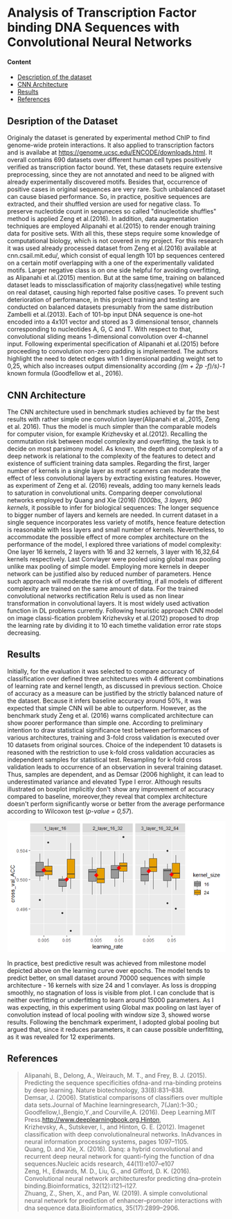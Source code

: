 # Analysis of Transcription Factor binding DNA Sequences with Convolutional Neural Networks

#### Content
* [Description of the dataset](#desription-of-the-dataset)
* [CNN Architecture](#cnn-architecture)
* [Results](#results)
* [References](#references)

## Desription of the Dataset
Originaly the dataset is generated by experimental method ChIP to find genome-wide protein interactions. It also applied to transcription factors and is availabe at https://genome.ucsc.edu/ENCODE/downloads.html. It overall contains 690 datasets over different human cell types positively verified as transcription factor bound. Yet, these datasets require extensive preprocessing, since they are not annotated and need to be aligned with already experimentally discovered motifs. Besides that, occurrence of positive cases in original sequences are very rare. Such unbalanced dataset can cause biased performance. So, in practice, positive sequences are extracted, and their shuffled version are used for negative class. To preserve nucleotide count in sequneces so called "dinucleotide shuffles" method is applied Zeng et al.(2016). In addition, data augmentation techniques are employed Alipanahi et al.(2015) to render enough training data for positive sets. With all this, these steps require some knowledge of computational biology, which is not covered in my project. For this research it was used already processed dataset from Zeng et al.(2016) available at cnn.csail.mit.edu/, which consist of equal length 101 bp sequences centered on a certain motif overlapping with a one of the experimentally validated motifs.
Larger negative class is on one side helpful for avoiding overfitting, as Alipanahi et al.(2015) mention. But at the same time, training on balanced dataset leads to missclassification of majority class(negative) while testing on real dataset, causing high reported false positive cases. To prevent such deterioration of performance, in this project training and testing are conducted on balanced datasets presumably from the same distribution Zambelli et al.(2013).
Each of 101-bp input DNA sequence is one-hot encoded into a 4x101 vector and stored as 3 dimensional tensor, channels corresponding to nucleotides A, G, C and T. With respect to that, convolutional sliding means 1-dimensional convolution over 4-channel input. Following experimental specification of Alipanahi et al.(2015) before proceeding to convolution non-zero padding is implemented. The authors highlight the need to detect edges with 1 dimensional padding weight set to 0,25, which also increases output dimensionality according *((m + 2p -f)/s)-1* known formula (Goodfellow et al., 2016). 

## CNN Architecture
The CNN architecture used in benchmark studies achieved by far the best results with rather simple one convolution layer(Alipanahi et al.,2015, Zeng et al. 2016). Thus the model is much simpler than the comparable models for computer vision, for example Krizhevsky et al.(2012). Recalling the commutation risk between model complexity and overfitting, the task is to decide on most parsimony model. As known, the depth and complexity of a deep network is relational to the complexity of the features to detect and existence of sufficient training data samples. Regarding the first, larger number of kernels in a single layer as motif scanners can moderate the effect of less convolutional layers by extracting existing features. However, as experiment of Zeng et al. (2016) reveals, adding too many kernels leads to saturation in convolutional units. Comparing deeper convolutional networks employed by Quang and Xie (2016) *(1000bs, 3 layers, 960 kernels*, it possible to infer for biological sequences: The longer sequence to bigger number of layers and kernels are needed. In current dataset in a single sequence incorporates less variety of motifs, hence feature detection is reasonable  with less layers and small number of kernels.
Nevertheless, to accommodate the possible effect of more complex architecture on the performance of the model, I explored three variations of model complexity: One layer 16 kernels, 2 layers with 16 and 32 kernels, 3 layer with 16,32,64 kernels respectively. Last Convlayer were pooled using global max pooling unlike max pooling of simple model. Employing more kernels in deeper network can be justified also by reduced number of parameters. Hence such approach will moderate the risk of overfitting, if all models of different complexity are trained on the same amount of data. 
For the trained convolutional networks rectification Relu is used as non linear transformation in convolutional layers. It is most widely used activation function in DL problems currently. Following heuristic approach CNN model on image classi-fication problem Krizhevsky et al.(2012) proposed to drop the learning rate by dividing it to 10 each timethe  validation  error  rate  stops  decreasing.

## Results
Initially, for the evaluation it was selected to compare accuracy of classification over defined three architectures with 4 different combinations of learning rate and kernel length, as discussed in previous section. Choice of accuracy as a measure can be justified by the strictly balanced nature of the dataset. Because it infers baseline accuracy around 50%, it was expected that simple CNN will be able to outperform. However, as the benchmark study Zeng et al. (2016) warns complicated architecture can show poorer performance than simple one. According to preliminary intention to draw statistical significance test between performances of various architectures, training and 3-fold cross validation is executed over 10 datasets from original sources. Choice of the independent 10 datasets is reasoned with the restriction to use k-fold cross validation accuracies as independent samples for statistical test. Resampling for k-fold cross validation leads to occurrence of an observation in several training dataset. Thus, samples are dependent, and as Demsar (2006 highlight, it can lead to underestimated variance and elevated Type I error.
Although results illustrated on boxplot implicitly don't show any improvement of accuracy compared to baseline, moreover,they reveal that complex architecture doesn't perform significantly worse or better from the average performance according to Wilcoxon test (*p-value = 0,57*).

![Accuracy of different architectures ](https://github.com/sipih/genome-sequence-classification/blob/main/Accuracy_comparison_box_plot.png)

In practice, best predictive result was achieved from milestone model depicted above on the learning curve over epochs. The model tends to predict better, on small dataset around 70000 sequences with simple architecture - 16 kernels with size 24 and 1 convlayer. As loss is dropping smoothly, no stagnation of loss is visible from plot. I can conclude that is neither overfitting or underfitting to learn around 15000 parameters. As I was expecting, in this experiment using Global max pooling on last layer of convolution instead of  local pooling with window size 3, showed worse results. Following the benchmark experiment, I adopted global pooling but argued that, since it reduces parameters, it can cause possible underfitting, as it was revealed for 12 experiments.

## References
>Alipanahi, B., Delong, A., Weirauch, M. T., and Frey, B. J. (2015).  Predicting the sequence specificities ofdna-and rna-binding proteins by deep learning. Nature biotechnology, 33(8):831–838. <br/>
>Demsar, J. (2006). Statistical comparisons of classifiers over multiple data sets.Journal of Machine learningresearch, 7(Jan):1–30.;<br/>
>Goodfellow,I.,Bengio,Y.,and    Courville,A.    (2016). Deep Learning.MIT Press.http://www.deeplearningbook.org.Hinton, <br/>
>Krizhevsky, A., Sutskever, I., and Hinton, G. E. (2012). Imagenet classification  with  deep  convolutionalneural networks. InAdvances in neural information processing systems, pages 1097–1105. <br/>
>Quang, D. and Xie, X. (2016). Danq: a hybrid convolutional and recurrent deep neural network for quanti-fying the function of dna sequences.Nucleic acids research, 44(11):e107–e107<br/>
>Zeng, H., Edwards, M. D., Liu, G., and Gifford, D. K. (2016). Convolutional neural network architecturesfor predicting dna–protein binding.Bioinformatics, 32(12):i121–i127.<br/>
Zhuang, Z., Shen, X., and Pan, W. (2019). A simple convolutional neural network for prediction of enhancer–promoter interactions with dna sequence data.Bioinformatics, 35(17):2899–2906.<br/>

